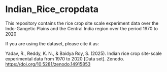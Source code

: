 # Indian_Rice_cropdata
This repository contains the rice crop site scale experiment data over the Indo-Gangetic Plains and the Central India region over the period 1970 to 2020

If you are using the dataset, please cite it as:

Yadav, R., Reddy, K. N., & Baidya Roy, S. (2025). Indian rice crop site-scale experimental data from 1970 to 2020 [Data set]. Zenodo. https://doi.org/10.5281/zenodo.14915853
